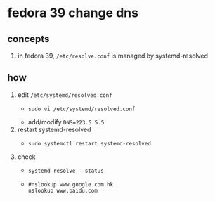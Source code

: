 # fedora 39 change dns

## concepts

1. in fedora 39, `/etc/resolve.conf` is managed by systemd-resolved

## how

1. edit `/etc/systemd/resolved.conf`
    * ```shell
      sudo vi /etc/systemd/resolved.conf
      ```
    * add/modify `DNS=223.5.5.5`
2. restart systemd-resolved
    * ```shell
      sudo systemctl restart systemd-resolved
      ```
3. check
    * ```shell
      systemd-resolve --status
      ```
    * ```shell
      #nslookup www.google.com.hk
      nslookup www.baidu.com
      ```